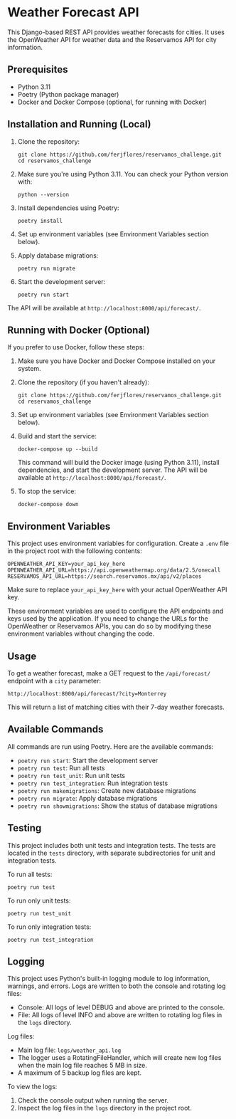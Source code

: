 # Weather Forecast API

This Django-based REST API provides weather forecasts for cities. It uses the OpenWeather API for weather data and the Reservamos API for city information.

## Prerequisites

- Python 3.11
- Poetry (Python package manager)
- Docker and Docker Compose (optional, for running with Docker)

## Installation and Running (Local)

1. Clone the repository:
   ```
   git clone https://github.com/ferjflores/reservamos_challenge.git
   cd reservamos_challenge
   ```

2. Make sure you're using Python 3.11. You can check your Python version with:
   ```
   python --version
   ```

3. Install dependencies using Poetry:
   ```
   poetry install
   ```

4. Set up environment variables (see Environment Variables section below).

5. Apply database migrations:
   ```
   poetry run migrate
   ```

6. Start the development server:
   ```
   poetry run start
   ```

The API will be available at `http://localhost:8000/api/forecast/`.

## Running with Docker (Optional)

If you prefer to use Docker, follow these steps:

1. Make sure you have Docker and Docker Compose installed on your system.

2. Clone the repository (if you haven't already):
   ```
   git clone https://github.com/ferjflores/reservamos_challenge.git
   cd reservamos_challenge
   ```

3. Set up environment variables (see Environment Variables section below).

4. Build and start the service:
   ```
   docker-compose up --build
   ```

   This command will build the Docker image (using Python 3.11), install dependencies, and start the development server. The API will be available at `http://localhost:8000/api/forecast/`.

5. To stop the service:
   ```
   docker-compose down
   ```

## Environment Variables

This project uses environment variables for configuration. Create a `.env` file in the project root with the following contents:

```
OPENWEATHER_API_KEY=your_api_key_here
OPENWEATHER_API_URL=https://api.openweathermap.org/data/2.5/onecall
RESERVAMOS_API_URL=https://search.reservamos.mx/api/v2/places
```

Make sure to replace `your_api_key_here` with your actual OpenWeather API key.

These environment variables are used to configure the API endpoints and keys used by the application. If you need to change the URLs for the OpenWeather or Reservamos APIs, you can do so by modifying these environment variables without changing the code.

## Usage

To get a weather forecast, make a GET request to the `/api/forecast/` endpoint with a `city` parameter:

```
http://localhost:8000/api/forecast/?city=Monterrey
```

This will return a list of matching cities with their 7-day weather forecasts.

## Available Commands

All commands are run using Poetry. Here are the available commands:

- `poetry run start`: Start the development server
- `poetry run test`: Run all tests
- `poetry run test_unit`: Run unit tests
- `poetry run test_integration`: Run integration tests
- `poetry run makemigrations`: Create new database migrations
- `poetry run migrate`: Apply database migrations
- `poetry run showmigrations`: Show the status of database migrations

## Testing

This project includes both unit tests and integration tests. The tests are located in the `tests` directory, with separate subdirectories for unit and integration tests.

To run all tests:
```
poetry run test
```

To run only unit tests:
```
poetry run test_unit
```

To run only integration tests:
```
poetry run test_integration
```

## Logging

This project uses Python's built-in logging module to log information, warnings, and errors. Logs are written to both the console and rotating log files:

- Console: All logs of level DEBUG and above are printed to the console.
- File: All logs of level INFO and above are written to rotating log files in the `logs` directory.

Log files:
- Main log file: `logs/weather_api.log`
- The logger uses a RotatingFileHandler, which will create new log files when the main log file reaches 5 MB in size.
- A maximum of 5 backup log files are kept.

To view the logs:

1. Check the console output when running the server.
2. Inspect the log files in the `logs` directory in the project root.